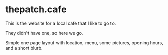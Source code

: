 # thepatch.cafe

This is the website for a local cafe that I like to go to.

They didn't have one, so here we go. 

Simple one page layout with location, menu, some pictures, opening hours, and a short blurb.
